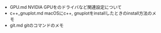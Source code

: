- GPU.md
  NVIDIA GPUをのドライバなど関連設定について
- c++\_gnuplot.md
  macOSにc++, gnuplotをinstallしたときのinstall方法のメモ
- git.md
  gitのコマンドのメモ
